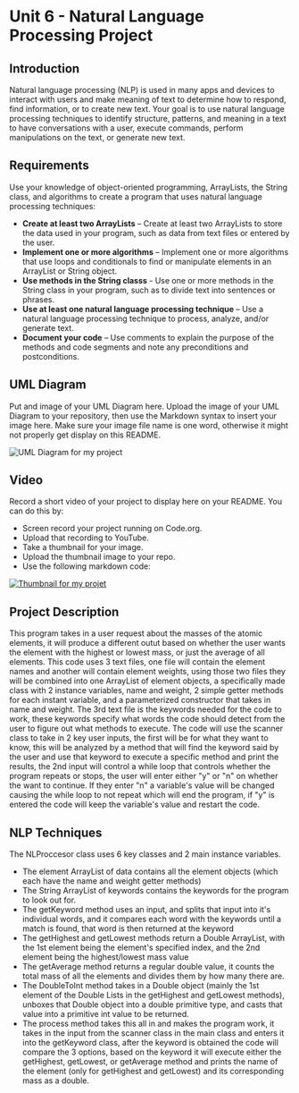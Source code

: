 # Unit 6 - Natural Language Processing Project

## Introduction

Natural language processing (NLP) is used in many apps and devices to interact with users and make meaning of text to determine how to respond, find information, or to create new text. Your goal is to use natural language processing techniques to identify structure, patterns, and meaning in a text to have conversations with a user, execute commands, perform manipulations on the text, or generate new text.

## Requirements

Use your knowledge of object-oriented programming, ArrayLists, the String class, and algorithms to create a program that uses natural language processing techniques:

- **Create at least two ArrayLists** – Create at least two ArrayLists to store the data used in your program, such as data from text files or entered by the user.
- **Implement one or more algorithms** – Implement one or more algorithms that use loops and conditionals to find or manipulate elements in an ArrayList or String object.
- **Use methods in the String classs** - Use one or more methods in the String class in your program, such as to divide text into sentences or phrases.
- **Use at least one natural language processing technique** – Use a natural language processing technique to process, analyze, and/or generate text.
- **Document your code** – Use comments to explain the purpose of the methods and code segments and note any preconditions and postconditions.

## UML Diagram

Put and image of your UML Diagram here. Upload the image of your UML Diagram to your repository, then use the Markdown syntax to insert your image here. Make sure your image file name is one word, otherwise it might not properly get display on this README.

![UML Diagram for my project](nameOfImageFileHere.png)

## Video

Record a short video of your project to display here on your README. You can do this by:

- Screen record your project running on Code.org.
- Upload that recording to YouTube.
- Take a thumbnail for your image.
- Upload the thumbnail image to your repo.
- Use the following markdown code:

[![Thumbnail for my projet](nameOfThumbnail.png)](youtube-URL-here)

## Project Description

This program takes in a user request about the masses of the atomic elements, it will produce a different outut based on whether the user wants the element with the highest or lowest mass, or just the average of all elements. This code uses 3 text files, one file will contain the element names and another will contain element weights, using those two files they will be combined into one ArrayList of element objects, a specifically made class with 2 instance variables, name and weight, 2 simple getter methods for each instant variable, and a parameterized constructor that takes in name and weight. The 3rd text file is the keywords needed for the code to work, these keywords specify what words the code should detect from the user to figure out what methods to execute. The code will use the scanner class to take in 2 key user inputs, the first will be for what they want to know, this will be analyzed by a method that will find the keyword said by the user and use that keyword to execute a specific method and print the results, the 2nd input will control a while loop that controls whether the program repeats or stops, the user will enter either "y" or "n" on whether the want to continue. If they enter "n" a variable's value will be changed causing the while loop to not repeat which will end the program, if "y" is entered the code will keep the variable's value and restart the code.

## NLP Techniques

The NLProccesor class uses 6 key classes and 2 main instance variables.
- The element ArrayList of data contains all the element objects (which each have the name and weight getter methods)
- The String ArrayList of keywords contains the keywords for the program to look out for.
- The getKeyword method uses an input, and splits that input into it's individual words, and it compares each word with the keywords until a match is found, that word is then 
  returned at the keyword
- The getHighest and getLowest methods return a Double ArrayList, with the 1st element being the element's specified index, and the 2nd element being the highest/lowest mass 
  value
- The getAverage method returns a regular double value, it counts the total mass of all the elements and divides them by how many there are.
- The DoubleToInt method takes in a Double object (mainly the 1st element of the Double Lists in the getHighest and getLowest methods), unboxes that Double object into a double 
  primitive type, and casts that value into a primitive int value to be returned.
- The process method takes this all in and makes the program work, it takes in the input from the scanner class in the main class and enters it into the getKeyword class, after the keyword is obtained the code will compare the 3 options, based on the keyword it will execute either the getHighest, getLowest, or getAverage method and prints the name of the element (only for getHighest and getLowest) and its corresponding mass as a double.